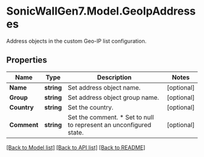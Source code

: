# SonicWallGen7.Model.GeoIpAddresses
Address objects in the custom Geo-IP list configuration.

## Properties

Name | Type | Description | Notes
------------ | ------------- | ------------- | -------------
**Name** | **string** | Set address object name. | [optional] 
**Group** | **string** | Set address object group name. | [optional] 
**Country** | **string** | Set the country. | [optional] 
**Comment** | **string** | Set the comment. * Set to null to represent an unconfigured state. | [optional] 

[[Back to Model list]](../README.md#documentation-for-models) [[Back to API list]](../README.md#documentation-for-api-endpoints) [[Back to README]](../README.md)

